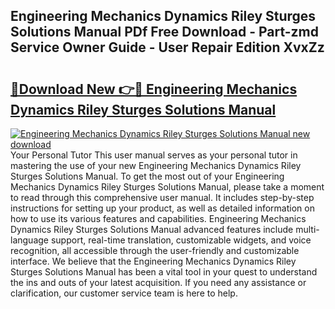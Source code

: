 ## Engineering Mechanics Dynamics Riley Sturges Solutions Manual PDf Free Download - Part-zmd Service Owner Guide - User Repair Edition XvxZz

# <h2><a href="http://bc70899.oget.top/?id=Engineering+Mechanics+Dynamics+Riley+Sturges+Solutions+Manual">🔗Download New 👉🔴 Engineering Mechanics Dynamics Riley Sturges Solutions Manual</a></h2>

[![Engineering Mechanics Dynamics Riley Sturges Solutions Manual new download](https://i.imgur.com/5g1atiW.png)](http://bc70899.oget.top/?id=Engineering+Mechanics+Dynamics+Riley+Sturges+Solutions+Manual)
Your Personal Tutor This user manual serves as your personal tutor in mastering the use of your new Engineering Mechanics Dynamics Riley Sturges Solutions Manual. To get the most out of your Engineering Mechanics Dynamics Riley Sturges Solutions Manual, please take a moment to read through this comprehensive user manual. It includes step-by-step instructions for setting up your product, as well as detailed information on how to use its various features and capabilities. Engineering Mechanics Dynamics Riley Sturges Solutions Manual advanced features include multi-language support, real-time translation, customizable widgets, and voice recognition, all accessible through the user-friendly and customizable interface. We believe that the Engineering Mechanics Dynamics Riley Sturges Solutions Manual has been a vital tool in your quest to understand the ins and outs of your latest acquisition. If you need any assistance or clarification, our customer service team is here to help.
